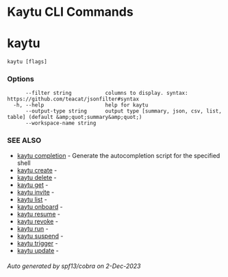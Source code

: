 # Kaytu CLI Commands

# kaytu



```
kaytu [flags]
```

### Options

```
      --filter string           columns to display. syntax: https://github.com/teacat/jsonfilter#syntax
  -h, --help                    help for kaytu
      --output-type string      output type [summary, json, csv, list, table] (default &amp;quot;summary&amp;quot;)
      --workspace-name string   
```

### SEE ALSO

* [kaytu completion](kaytu_completion)	 - Generate the autocompletion script for the specified shell
* [kaytu create](kaytu_create)	 - 
* [kaytu delete](kaytu_delete)	 - 
* [kaytu get](kaytu_get)	 - 
* [kaytu invite](kaytu_invite)	 - 
* [kaytu list](kaytu_list)	 - 
* [kaytu onboard](kaytu_onboard)	 - 
* [kaytu resume](kaytu_resume)	 - 
* [kaytu revoke](kaytu_revoke)	 - 
* [kaytu run](kaytu_run)	 - 
* [kaytu suspend](kaytu_suspend)	 - 
* [kaytu trigger](kaytu_trigger)	 - 
* [kaytu update](kaytu_update)	 - 

###### Auto generated by spf13/cobra on 2-Dec-2023
